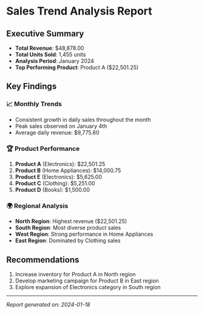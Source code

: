 # Sales Trend Analysis Report

## Executive Summary
- **Total Revenue**: $48,878.00
- **Total Units Sold**: 1,455 units
- **Analysis Period**: January 2024
- **Top Performing Product**: Product A ($22,501.25)

## Key Findings

### 📈 Monthly Trends
- Consistent growth in daily sales throughout the month
- Peak sales observed on January 4th
- Average daily revenue: $9,775.60

### 🏆 Product Performance
1. **Product A** (Electronics): $22,501.25
2. **Product B** (Home Appliances): $14,000.75
3. **Product E** (Electronics): $5,625.00
4. **Product C** (Clothing): $5,251.00
5. **Product D** (Books): $1,500.00

### 🌍 Regional Analysis
- **North Region**: Highest revenue ($22,501.25)
- **South Region**: Most diverse product sales
- **West Region**: Strong performance in Home Appliances
- **East Region**: Dominated by Clothing sales

## Recommendations
1. Increase inventory for Product A in North region
2. Develop marketing campaign for Product B in East region
3. Explore expansion of Electronics category in South region

---
*Report generated on: 2024-01-18*
